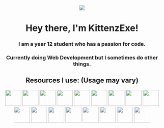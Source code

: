 <div align="center">
  <img src="http://github-readme-streak-stats.herokuapp.com?user=KittenzExe&theme=tokyonight-duo&hide_border=true&date_format=j%20M%5B%20Y%5D&card_width=1000&ring=7D77D7&fire=7D77D7&stroke=404040&currStreakLabel=7D77D7&sideLabels=7D77D7&dates=F4F4F4&sideNums=F4F4F4&currStreakNum=F4F4F4&background=EB000000)">
</div>
<div align="center">
  <h1>Hey there, I'm KittenzExe!</h1>
  <h3>I am a year 12 student who has a passion for code.</h3>
  <h3>Currently doing Web Development but I sometimes do other things.</h3>
  <h2>Resources I use: (Usage may vary)</h2>
  <p>   
    <img src="https://cdn.jsdelivr.net/gh/devicons/devicon/icons/blender/blender-original.svg" width="50" height="50"/>
    <img src="https://cdn.jsdelivr.net/gh/devicons/devicon/icons/csharp/csharp-original.svg" width="50" height="50"/>
    <img src="https://cdn.jsdelivr.net/gh/devicons/devicon/icons/css3/css3-original.svg" width="50" height="50"/>
    <img src="https://cdn.jsdelivr.net/gh/devicons/devicon/icons/firebase/firebase-plain.svg" width="50" height="50"/>
    <img src="https://cdn.jsdelivr.net/gh/devicons/devicon/icons/firefox/firefox-plain.svg" width="50" height="50"/>
    <img src="https://cdn.jsdelivr.net/gh/devicons/devicon/icons/github/github-original.svg" width="50" height="50"/>
    <img src="https://cdn.jsdelivr.net/gh/devicons/devicon/icons/html5/html5-original.svg" width="50" height="50"/>
    <img src="https://cdn.jsdelivr.net/gh/devicons/devicon/icons/illustrator/illustrator-plain.svg" width="50" height="50"/>
    <img src="https://cdn.jsdelivr.net/gh/devicons/devicon/icons/javascript/javascript-original.svg" width="50" height="50"/>
    <img src="https://cdn.jsdelivr.net/gh/devicons/devicon/icons/python/python-original.svg" width="50" height="50"/>
    <img src="https://cdn.jsdelivr.net/gh/devicons/devicon/icons/pytorch/pytorch-original.svg" width="50" height="50"/>
    <img src="https://cdn.jsdelivr.net/gh/devicons/devicon/icons/svelte/svelte-original.svg" width="50" height="50"/>
    <img src="https://cdn.jsdelivr.net/gh/devicons/devicon/icons/trello/trello-plain.svg" width="50" height="50"/>
    <img src="https://cdn.jsdelivr.net/gh/devicons/devicon/icons/unity/unity-original.svg" width="50" height="50"/>
    <img src="https://cdn.jsdelivr.net/gh/devicons/devicon/icons/visualstudio/visualstudio-plain.svg" width="50" height="50"/>
    <img src="https://cdn.jsdelivr.net/gh/devicons/devicon/icons/vscode/vscode-original.svg" width="50" height="50"/>
    <img src="https://cdn.jsdelivr.net/gh/devicons/devicon/icons/windows8/windows8-original.svg" width="50" height="50"/>
  </p>
</div>
